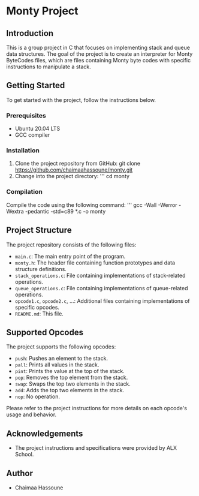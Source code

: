 # Monty Project

## Introduction
This is a group project in C that focuses on implementing stack and queue data structures. The goal of the project is to create an interpreter for Monty ByteCodes files, which are files containing Monty byte codes with specific instructions to manipulate a stack.

## Getting Started
To get started with the project, follow the instructions below.

### Prerequisites
- Ubuntu 20.04 LTS
- GCC compiler

### Installation
1. Clone the project repository from GitHub:
git clone <https://github.com/chaimaahassoune/monty.git>
2. Change into the project directory:
'''
cd monty
### Compilation
Compile the code using the following command:
'''
gcc -Wall -Werror -Wextra -pedantic -std=c89 *.c -o monty

## Project Structure
The project repository consists of the following files:

- `main.c`: The main entry point of the program.
- `monty.h`: The header file containing function prototypes and data structure definitions.
- `stack_operations.c`: File containing implementations of stack-related operations.
- `queue_operations.c`: File containing implementations of queue-related operations.
- `opcode1.c`, `opcode2.c`, ...: Additional files containing implementations of specific opcodes.
- `README.md`: This file.

## Supported Opcodes
The project supports the following opcodes:
- `push`: Pushes an element to the stack.
- `pall`: Prints all values in the stack.
- `pint`: Prints the value at the top of the stack.
- `pop`: Removes the top element from the stack.
- `swap`: Swaps the top two elements in the stack.
- `add`: Adds the top two elements in the stack.
- `nop`: No operation.

Please refer to the project instructions for more details on each opcode's usage and behavior.

## Acknowledgements
- The project instructions and specifications were provided by ALX School.
## Author
- Chaimaa Hassoune
 

